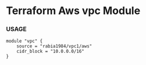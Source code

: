 #   Terraform Aws vpc Module
### USAGE

```
module "vpc" {
    source = "rabia1984/vpc1/aws"
    cidr_block = "10.0.0.0/16"
}

```